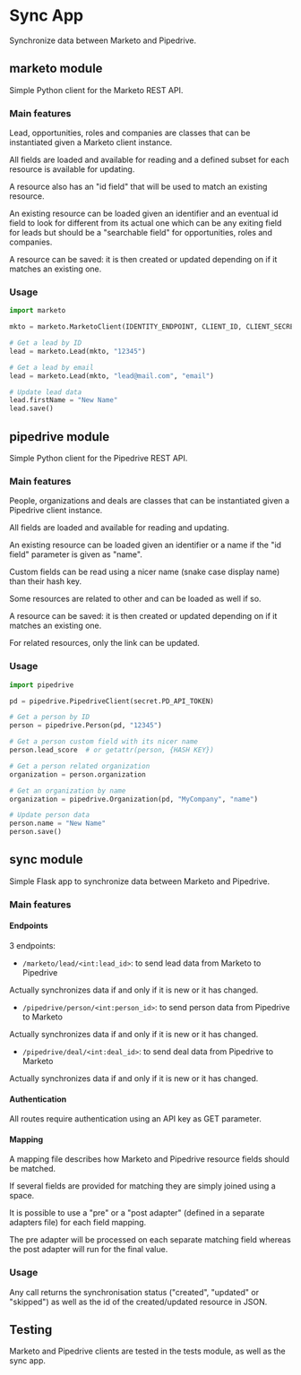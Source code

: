 # Sync App

Synchronize data between Marketo and Pipedrive.

## marketo module

Simple Python client for the Marketo REST API.

### Main features

Lead, opportunities, roles and companies are classes that can be instantiated given a Marketo client instance.

All fields are loaded and available for reading and a defined subset for each resource is available for updating.

A resource also has an "id field" that will be used to match an existing resource.

An existing resource can be loaded given an identifier and an eventual id field to look for different from its actual one
which can be any exiting field for leads but should be a "searchable field" for opportunities, roles and companies.

A resource can be saved: it is then created or updated depending on if it matches an existing one.

### Usage

```python
import marketo

mkto = marketo.MarketoClient(IDENTITY_ENDPOINT, CLIENT_ID, CLIENT_SECRET, API_ENDPOINT)

# Get a lead by ID
lead = marketo.Lead(mkto, "12345")

# Get a lead by email
lead = marketo.Lead(mkto, "lead@mail.com", "email")

# Update lead data
lead.firstName = "New Name"
lead.save()
```

## pipedrive module

Simple Python client for the Pipedrive REST API.

### Main features

People, organizations and deals are classes that can be instantiated given a Pipedrive client instance.

All fields are loaded and available for reading and updating.

An existing resource can be loaded given an identifier or a name if the "id field" parameter is given as "name".

Custom fields can be read using a nicer name (snake case display name) than their hash key.

Some resources are related to other and can be loaded as well if so.

A resource can be saved: it is then created or updated depending on if it matches an existing one.

For related resources, only the link can be updated.

### Usage

```python
import pipedrive

pd = pipedrive.PipedriveClient(secret.PD_API_TOKEN)

# Get a person by ID
person = pipedrive.Person(pd, "12345")

# Get a person custom field with its nicer name
person.lead_score  # or getattr(person, {HASH KEY})

# Get a person related organization
organization = person.organization

# Get an organization by name
organization = pipedrive.Organization(pd, "MyCompany", "name")

# Update person data
person.name = "New Name"
person.save()
```

## sync module

Simple Flask app to synchronize data between Marketo and Pipedrive.

### Main features

#### Endpoints

3 endpoints:
- `/marketo/lead/<int:lead_id>`: to send lead data from Marketo to Pipedrive

Actually synchronizes data if and only if it is new or it has changed.

- `/pipedrive/person/<int:person_id>`: to send person data from Pipedrive to Marketo

Actually synchronizes data if and only if it is new or it has changed.

- `/pipedrive/deal/<int:deal_id>`: to send deal data from Pipedrive to Marketo

Actually synchronizes data if and only if it is new or it has changed.

#### Authentication

All routes require authentication using an API key as GET parameter.

#### Mapping

A mapping file describes how Marketo and Pipedrive resource fields should be matched.

If several fields are provided for matching they are simply joined using a space.

It is possible to use a "pre" or a "post adapter" (defined in a separate adapters file) for each field mapping.

The pre adapter will be processed on each separate matching field whereas the post adapter will run for the final value.

### Usage

Any call returns the synchronisation status ("created", "updated" or "skipped") as well as the id of the created/updated resource in JSON.

## Testing

Marketo and Pipedrive clients are tested in the tests module, as well as the sync app.
